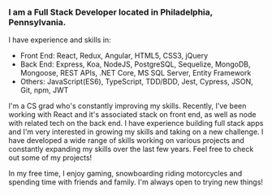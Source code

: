 ### I am a Full Stack Developer located in Philadelphia, Pennsylvania.

I have experience and skills in: 

- Front End: React, Redux, Angular, HTML5, CSS3, jQuery
- Back End: Express, Koa, NodeJS, PostgreSQL, Sequelize, MongoDB, Mongoose, REST APIs, .NET Core, MS SQL Server, Entity Framework
- Others: JavaScript(ES6), TypeScript, TDD/BDD, Jest, Cypress, JSON, Git, npm, JWT



I'm a CS grad who's constantly improving my skills. Recently, I’ve been working with React and it's associated stack on front end, as well as node with related tech on the back end. I have experience building full stack apps and I'm very interested in growing my skills and taking on a new challenge. I have developed a wide range of skills working on various projects and constantly expanding my skills over the last few years. Feel free to check out some of my projects!

In my free time, I enjoy gaming, snowboarding riding motorcycles and spending time with friends and family. I'm always open to trying new things!

